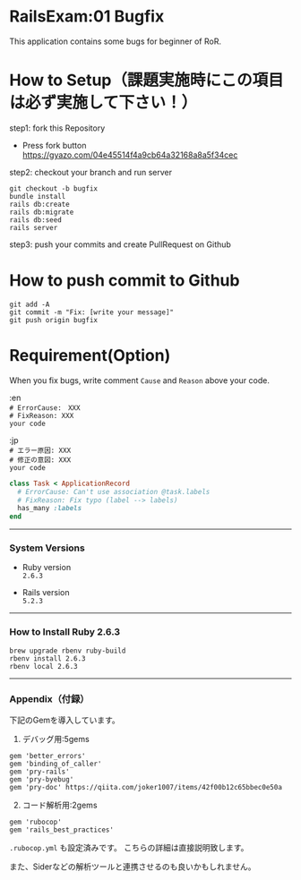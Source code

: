 # RailsExam:01 Bugfix

This application contains some bugs for beginner of RoR. 

# How to Setup（課題実施時にこの項目は必ず実施して下さい！）
step1: fork this Repository
- Press fork button  
https://gyazo.com/04e45514f4a9cb64a32168a8a5f34cec  

step2: checkout your branch and run server  
  
`git checkout -b bugfix`  
`bundle install`  
`rails db:create`  
`rails db:migrate`  
`rails db:seed`  
`rails server`  

step3: push your commits and create PullRequest on Github

# How to push commit to Github
`git add -A`  
`git commit -m "Fix: [write your message]"`  
`git push origin bugfix`  


# Requirement(Option)

When you fix bugs, write comment `Cause` and `Reason` above your code.  

:en  
`# ErrorCause:　XXX`  
`# FixReason: XXX`  
`your code`  

:jp  
`# エラー原因: XXX`  
`# 修正の意図: XXX`  
`your code`  
```ruby
class Task < ApplicationRecord
  # ErrorCause: Can't use association @task.labels
  # FixReason: Fix typo (label --> labels)
  has_many :labels
end
```

---
### System Versions

* Ruby version  
`2.6.3`

* Rails version  
`5.2.3`

---
### How to Install Ruby 2.6.3
`brew upgrade rbenv ruby-build`  
`rbenv install 2.6.3`  
`rbenv local 2.6.3`  

---
### Appendix（付録）
下記のGemを導入しています。
1. デバッグ用:5gems
```
gem 'better_errors'
gem 'binding_of_caller'
gem 'pry-rails'
gem 'pry-byebug'
gem 'pry-doc' https://qiita.com/joker1007/items/42f00b12c65bbec0e50a
```
  
2. コード解析用:2gems
```
gem 'rubocop'
gem 'rails_best_practices'
```
`.rubocop.yml` も設定済みです。
こちらの詳細は直接説明致します。

また、Siderなどの解析ツールと連携させるのも良いかもしれません。

